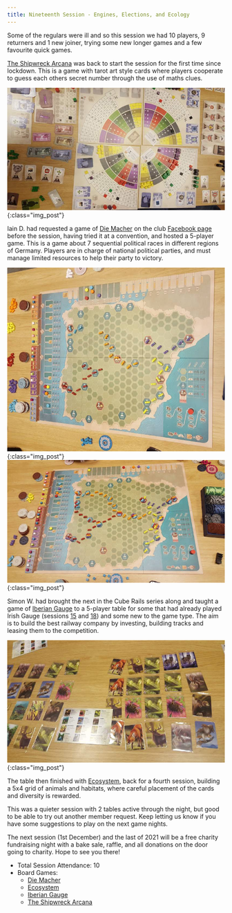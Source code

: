 ```yaml
---
title: Nineteenth Session - Engines, Elections, and Ecology
---
```



Some of the regulars were ill and so this session we had 10 players, 9 returners and 1 new joiner, trying some new longer games and a few favourite quick games.

[The Shipwreck Arcana][SA] was back to start the session for the first time since lockdown.
This is a game with tarot art style cards where players cooperate to guess each others secret number through the use of maths clues.

![Die Macher](/images/posts/2021_11_17/DieMacher01.jpg "Die Macher"){:class="img_post"}

Iain D. had requested a game of [Die Macher][DM] on the club [Facebook page][Contact] before the session, having tried it at a convention, and hosted a 5-player game.
This is a game about 7 sequential political races in different regions of Germany.
Players are in charge of national political parties, and must manage limited resources to help their party to victory.

![Iberian Gauge](/images/posts/2021_11_17/IberianGauge01.jpg "Iberian Gauge"){:class="img_post"}
![Iberian Gauge](/images/posts/2021_11_17/IberianGauge02.jpg "Iberian Gauge"){:class="img_post"}

Simon W. had brought the next in the Cube Rails series along and taught a game of [Iberian Gauge][IbG] to a 5-player table for some that had already played Irish Gauge (sessions [15][15] and [18][18]) and some new to the game type.
The aim is to build the best railway company by investing, building tracks and leasing them to the competition.

![Ecosystem](/images/posts/2021_11_17/Ecosystem01.jpg "Ecosystem"){:class="img_post"}

The table then finished with [Ecosystem][E], back for a fourth session, building a 5x4 grid of animals and habitats, where careful placement of the cards and diversity is rewarded.

This was a quieter session with 2 tables active through the night, but good to be able to try out another member request.
Keep letting us know if you have some suggestions to play on the next game nights.

The next session (1st December) and the last of 2021 will be a free charity fundraising night with a bake sale, raffle, and all donations on the door going to charity.
Hope to see you there!


* Total Session Attendance: 10
* Board Games:
	 * [Die Macher][DM]
	 * [Ecosystem][E]
	 * [Iberian Gauge][IbG]
	 * [The Shipwreck Arcana][SA]


[15]: /2021/09/22/fifteenth-session.html
[18]: /2021/11/03/eighteenth-session.html

[DM]: {{site.data.BoardGameLinks.DieMacher.Link}}
[IbG]: {{site.data.BoardGameLinks.IberianGauge.Link}}
[E]: {{site.data.BoardGameLinks.Ecosystem.Link}}
[SA]: {{site.data.BoardGameLinks.TheShipwreckArcana.Link}}

[Contact]: /Contact.html

